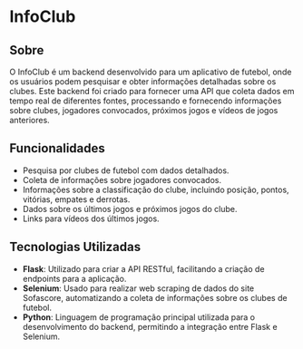 # InfoClub

## Sobre

O InfoClub é um backend desenvolvido para um aplicativo de futebol, onde os usuários podem pesquisar e obter informações detalhadas sobre os clubes. Este backend foi criado para fornecer uma API que coleta dados em tempo real de diferentes fontes, processando e fornecendo informações sobre clubes, jogadores convocados, próximos jogos e vídeos de jogos anteriores.

## Funcionalidades

- Pesquisa por clubes de futebol com dados detalhados.
- Coleta de informações sobre jogadores convocados.
- Informações sobre a classificação do clube, incluindo posição, pontos, vitórias, empates e derrotas.
- Dados sobre os últimos jogos e próximos jogos do clube.
- Links para vídeos dos últimos jogos.

## Tecnologias Utilizadas

- **Flask**: Utilizado para criar a API RESTful, facilitando a criação de endpoints para a aplicação.
- **Selenium**: Usado para realizar web scraping de dados do site Sofascore, automatizando a coleta de informações sobre os clubes de futebol.
- **Python**: Linguagem de programação principal utilizada para o desenvolvimento do backend, permitindo a integração entre Flask e Selenium.

